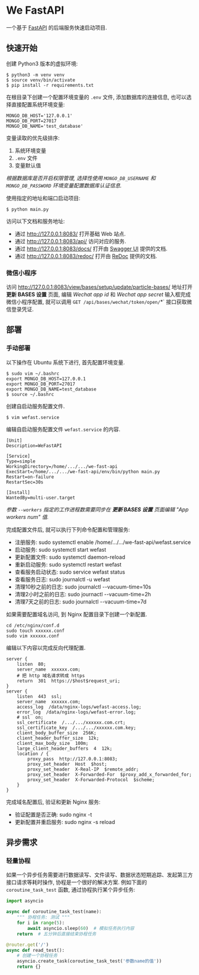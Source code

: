 # We FastAPI

一个基于 [FastAPI](https://fastapi.tiangolo.com/) 的后端服务快速启动项目.

## 快速开始

创建 Python3 版本的虚拟环境:

```shell
$ python3 -m venv venv
$ source venv/bin/activate
$ pip install -r requirements.txt
```

在根目录下创建一个配置环境变量的 `.env` 文件, 添加数据库的连接信息, 也可以选择直接配置系统环境变量:

```shell
MONGO_DB_HOST='127.0.0.1'
MONGO_DB_PORT=27017
MONGO_DB_NAME='test_database'
```

变量读取的优先级排序:

1. 系统环境变量
2. `.env` 文件
3. 变量默认值

*根据数据库是否开启权限管理, 选择性使用 `MONGO_DB_USERNAME` 和 `MONGO_DB_PASSWORD` 环境变量配置数据库认证信息.*

使用指定的地址和端口启动项目:

```shell
$ python main.py
```

访问以下文档和服务地址:

- 通过 http://127.0.0.1:8083/ 打开基础 Web 站点.
- 通过 http://127.0.0.1:8083/api/ 访问对应的服务.
- 通过 http://127.0.0.1:8083/docs/ 打开由 [Swagger UI](https://github.com/swagger-api/swagger-ui) 提供的文档.
- 通过 http://127.0.0.1:8083/redoc/ 打开由 [ReDoc](https://github.com/Rebilly/ReDoc) 提供的文档.

### 微信小程序

访问 http://127.0.0.1:8083/view/bases/setup/update/particle-bases/ 地址打开 **更新 BASES 设置** 页面, 编辑 *Wechat app id* 和 *Wechat app secret* 输入框完成微信小程序配置, 就可以调用 `GET /api/bases/wechat/token/open/`*` 接口获取微信登录凭证.

## 部署

### 手动部署

以下操作在 Ubuntu 系统下进行, 首先配置环境变量.

```shell
$ sudo vim ~/.bashrc
export MONGO_DB_HOST=127.0.0.1
export MONGO_DB_PORT=27017
export MONGO_DB_NAME=test_database
$ source ~/.bashrc
```

创建自启动服务配置文件.

```shell
$ vim wefast.service
```

编辑自启动服务配置文件 `wefast.service` 的内容.

```shell
[Unit]
Description=WeFastAPI

[Service]
Type=simple
WorkingDirectory=/home/.../.../we-fast-api
ExecStart=/home/.../.../we-fast-api/env/bin/python main.py
Restart=on-failure
RestartSec=30s

[Install]
WantedBy=multi-user.target
```

*参数 `--workers` 指定的工作进程数需要同步在 **更新 BASES 设置** 页面编辑 "App workers num" 值.*

完成配置文件后, 就可以执行下列命令配置和管理服务:

- 注册服务: sudo systemctl enable /home/.../.../we-fast-api/wefast.service
- 启动服务: sudo systemctl start wefast
- 更新配置文件: sudo systemctl daemon-reload
- 重新启动服务: sudo systemctl restart wefast
- 查看服务启动状态: sudo service wefast status
- 查看服务日志: sudo journalctl -u wefast
- 清理10秒之前的日志: sudo journalctl --vacuum-time=10s
- 清理2小时之前的日志: sudo journactl --vacuum-time=2h
- 清理7天之前的日志: sudo journalctl --vacuum-time=7d

如果需要配置域名访问, 到 Nginx 配置目录下创建一个新配置.

```shell
cd /etc/nginx/conf.d
sudo touch xxxxxx.conf
sudo vim xxxxxx.conf
```

编辑以下内容以完成反向代理配置.

```shell
server {
    listen  80;
    server_name  xxxxxx.com;
    # 把 http 域名请求转成 https
    return  301  https://$host$request_uri;
}
server {
    listen  443  ssl;
    server_name  xxxxxx.com;
    access_log  /data/nginx-logs/wefast-access.log;
    error_log  /data/nginx-logs/wefast-error.log;
    # ssl  on;
    ssl_certificate  /.../.../xxxxxx.com.crt;
    ssl_certificate_key  /.../.../xxxxxx.com.key;
    client_body_buffer_size  256K;
    client_header_buffer_size  12k;
    client_max_body_size  100m;
    large_client_header_buffers  4  12k;
    location / {
        proxy_pass  http://127.0.0.1:8083;
        proxy_set_header  Host  $host;
        proxy_set_header  X-Real-IP  $remote_addr;
        proxy_set_header  X-Forwarded-For  $proxy_add_x_forwarded_for;
        proxy_set_header  X-Forwarded-Protocol  $scheme;
    }
}
```

完成域名配置后, 验证和更新 Nginx 服务:

- 验证配置是否正确: sudo nginx -t
- 更新配置并重启服务: sudo nginx -s reload

## 异步需求

### 轻量协程

如果一个异步任务需要进行数据读写、文件读写、数据状态短期追踪、发起第三方接口请求等耗时操作, 协程是一个很好的解决方案. 例如下面的 `coroutine_task_test` 函数, 通过协程执行某个异步任务:

```python
import asyncio

async def coroutine_task_test(name):
    """ 协程任务: 测试 """
    for i in range(5):
        await asyncio.sleep(60)  # 模拟任务执行内容
    return  # 五分钟后直接结束协程任务

@router.get('/')
async def read_test():
    # 创建一个协程任务
    asyncio.create_task(coroutine_task_test('参数name的值'))
    return {}
```
